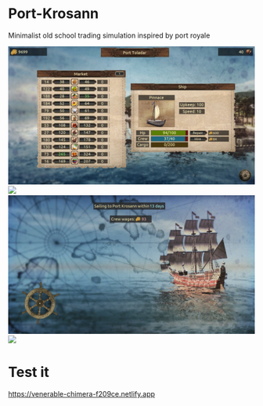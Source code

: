 # Port-Krosann
Minimalist old school trading simulation inspired by port royale

![](readme/screenshot01.png)
![](readme/screenshot02.png)
![](readme/screenshot03.png)
![](readme/screenshot04.png)

# Test it
https://venerable-chimera-f209ce.netlify.app
